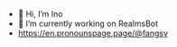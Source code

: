- 👋 Hi, I’m Ino
- 🌱 I’m currently working on RealmsBot
- https://en.pronounspage.page/@fangsy

<!---
Lofi9/Lofi9 is a ✨ special ✨ repository because its `README.md` (this file) appears on your GitHub profile.
You can click the Preview link to take a look at your changes.
--->
